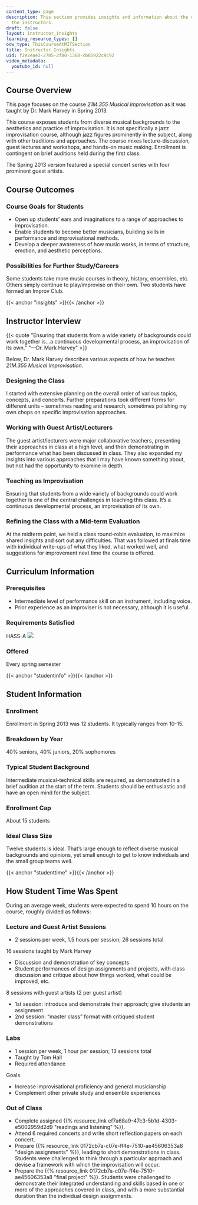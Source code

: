 ```yaml
---
content_type: page
description: This section provides insights and information about the course from
  the instructors.
draft: false
layout: instructor_insights
learning_resource_types: []
ocw_type: ThisCourseAtMITSection
title: Instructor Insights
uid: f2e2eae3-2705-2f80-1368-cb85922c9c92
video_metadata:
  youtube_id: null
---
```

## Course Overview

This page focuses on the course _21M.355 Musical Improvisation_ as it was taught by Dr. Mark Harvey in Spring 2013.

This course exposes students from diverse musical backgrounds to the aesthetics and practice of improvisation. It is not specifically a jazz improvisation course, although jazz figures prominently in the subject, along with other traditions and approaches. The course mixes lecture-discussion, guest lectures and workshops, and hands-on music making. Enrollment is contingent on brief auditions held during the first class.

The Spring 2013 version featured a special concert series with four prominent guest artists.

## Course Outcomes

### Course Goals for Students

- Open up students’ ears and imaginations to a range of approaches to improvisation.
- Enable students to become better musicians, building skills in performance and improvisational methods.
- Develop a deeper awareness of how music works, in terms of structure, emotion, and aesthetic perceptions.

### Possibilities for Further Study/Careers

Some students take more music courses in theory, history, ensembles, etc. Others simply continue to play/improvise on their own. Two students have formed an Improv Club.

{{< anchor "insights" >}}{{< /anchor >}}

## Instructor Interview

{{< quote "Ensuring that students from a wide variety of backgrounds could work together is…a continuous developmental process, an improvisation of its own." "—Dr. Mark Harvey" >}}

Below, Dr. Mark Harvey describes various aspects of how he teaches _21M.355 Musical Improvisation._

### Designing the Class

I started with extensive planning on the overall order of various topics, concepts, and concerts. Further preparations took different forms for different units – sometimes reading and research, sometimes polishing my own chops on specific improvisation approaches.

### Working with Guest Artist/Lecturers

The guest artist/lecturers were major collaborative teachers, presenting their approaches in class at a high level, and then demonstrating in performance what had been discussed in class. They also expanded my insights into various approaches that I may have known something about, but not had the opportunity to examine in depth.

### Teaching as Improvisation

Ensuring that students from a wide variety of backgrounds could work together is one of the central challenges in teaching this class. It’s a continuous developmental process, an improvisation of its own.

### Refining the Class with a Mid-term Evaluation

At the midterm point, we held a class round-robin evaluation, to maximize shared insights and sort out any difficulties. That was followed at finals time with individual write-ups of what they liked, what worked well, and suggestions for improvement next time the course is offered.

## Curriculum Information

### Prerequisites

- Intermediate level of performance skill on an instrument, including voice.
- Prior experience as an improviser is not necessary, although it is useful.

### Requirements Satisfied

HASS-A ![](/images/educator/icon-question-hass-a.png)

### Offered

Every spring semester

{{< anchor "studentinfo" >}}{{< /anchor >}}

## Student Information

### Enrollment

Enrollment in Spring 2013 was 12 students. It typically ranges from 10-15.

### Breakdown by Year

40% seniors, 40% juniors, 20% sophomores

### Typical Student Background

Intermediate musical-technical skills are required, as demonstrated in a brief audition at the start of the term. Students should be enthusiastic and have an open mind for the subject.

### Enrollment Cap

About 15 students

### Ideal Class Size

Twelve students is ideal. That’s large enough to reflect diverse musical backgrounds and opinions, yet small enough to get to know individuals and the small group teams well.

{{< anchor "studenttime" >}}{{< /anchor >}}

## How Student Time Was Spent

During an average week, students were expected to spend 10 hours on the course, roughly divided as follows:

### Lecture and Guest Artist Sessions

- 2 sessions per week, 1.5 hours per session; 26 sessions total

16 sessions taught by Mark Harvey

- Discussion and demonstration of key concepts
- Student performances of design assignments and projects, with class discussion and critique about how things worked, what could be improved, etc.

8 sessions with guest artists (2 per guest artist)

- 1st session: introduce and demonstrate their approach; give students an assignment
- 2nd session: “master class” format with critiqued student demonstrations

### Labs

- 1 session per week, 1 hour per session; 13 sessions total
- Taught by Tom Hall
- Required attendance

Goals

- Increase improvisational proficiency and general musicianship
- Complement other private study and ensemble experiences

### Out of Class

- Complete assigned {{% resource_link ef7a68a9-47c3-5b1d-4303-e5002959d2d9 "readings and listening" %}}.
- Attend 6 required concerts and write short reflection papers on each concert.
- Prepare {{% resource_link 0172cb7a-c07e-ff4e-7510-ae45606353a8 "design assignments" %}}, leading to short demonstrations in class. Students were challenged to think through a particular approach and devise a framework with which the improvisation will occur.
- Prepare the {{% resource_link 0172cb7a-c07e-ff4e-7510-ae45606353a8 "final project" %}}. Students were challenged to demonstrate their integrated understanding and skills based in one or more of the approaches covered in class, and with a more substantial duration than the individual design assignments.